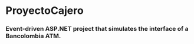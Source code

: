 # ProyectoCajero
### Event-driven ASP.NET project that simulates the interface of a Bancolombia ATM.
